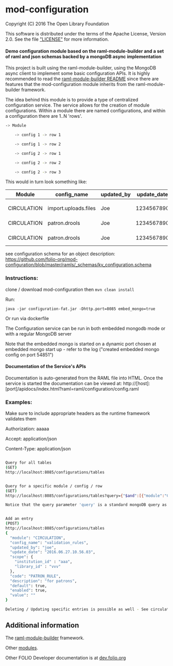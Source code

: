 # mod-configuration


Copyright (C) 2016 The Open Library Foundation

This software is distributed under the terms of the Apache License, Version 2.0. See the file ["LICENSE"](https://github.com/folio-org/mod-configuration/blob/master/LICENSE) for more information.


#### Demo configuration module based on the raml-module-builder and a set of raml and json schemas backed by a mongoDB async implementation

This project is built using the raml-module-builder, using the MongoDB async client to implement some basic configuration APIs. It is highly recommended to read the [raml-module-builder README](https://github.com/folio-org/raml-module-builder/blob/master/README.md) since there are features that the mod-configuration module inherits from the raml-module-builder framework.

The idea behind this module is to provide a type of centralized configuration service. The service allows for the creation of module configurations. Within a module there are named configurations, and within a configuration there are 1..N 'rows'.

```sh
-> Module

    -> config 1 -> row 1

    -> config 1 -> row 2

    -> config 2 -> row 1

    -> config 2 -> row 2

    -> config 2 -> row 3

```

This would in turn look something like:

Module| config_name | updated_by | update_date | scope | default | enabled | code | value | desc
------------ | -------------  | -------------  | -------------  | -------------  | -------------  | -------------  | -------------  | -------------  | -------------
 |  |
CIRCULATION| import.uploads.files | Joe | 1234567890 | 88 | false | true | path_2_file | PENDING | file to import
CIRCULATION| patron.drools | Joe | 1234567890 | 88 | false | true | rule_name1 | base64enc_drools_file| rule file
CIRCULATION| patron.drools | Joe | 1234567890 | 88 | false | true | rule_name2 | base64enc_drools_file| rule file

see configuration schema for an object description:
https://github.com/folio-org/mod-configuration/blob/master/ramls/_schemas/kv_configuration.schema




### Instructions:

clone / download mod-configuration then `mvn clean install`

Run:

`java -jar configuration-fat.jar -Dhttp.port=8085 embed_mongo=true`


Or run via dockerfile

The Configuration service can be run in both embedded mongodb mode or with a regular MongoDB server

Note that the embedded mongo is started on a dynamic port chosen at embedded mongo start up - refer to the log ("created embedded mongo config on port 54851")


#### Documentation of the Service's APIs

Documentation is auto-generated from the RAML file into HTML. Once the service is started the documentation can be viewed at:
http://[host]:[port]/apidocs/index.html?raml=raml/configuration/config.raml

### Examples:

Make sure to include appropriate headers as the runtime framework validates them

Authorization: aaaaa

Accept: application/json

Content-Type: application/json


```sh

Query for all tables
(GET)
http://localhost:8085/configurations/tables


Query for a specific module / config / row
(GET)
http://localhost:8085/configurations/tables?query={"$and":[{"module":"CIRCULATION"},{"config_name":"validation_rules"},{"code":"ABC"}]}

Notice that the query parameter 'query' is a standard mongoDB query as the configuration module is mongoDB based.


Add an entry
(POST)
http://localhost:8085/configurations/tables
{
  "module": "CIRCULATION",
  "config_name": "validation_rules",
  "updated_by": "joe",
  "update_date": "2016.06.27.10.56.03",
  "scope": {
    "institution_id" : "aaa",
    "library_id" : "vvv"
  },
  "code": "PATRON_RULE",
  "description": "for patrons",
  "default": true,
  "enabled": true,
  "value": ""
}

Deleting / Updating specific entries is possible as well - See circulation.raml file. 
```

## Additional information

The [raml-module-builder](https://github.com/folio-org/raml-module-builder) framework.

Other [modules](http://dev.folio.org/source-code/#server-side).

Other FOLIO Developer documentation is at [dev.folio.org](http://dev.folio.org/)
